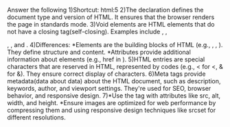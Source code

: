 Answer the following 1)Shortcut: html:5 2)The declaration defines the document type and version of HTML. It ensures that the browser renders the page in standards mode. 3)Void elements are HTML elements that do not have a closing tag(self-closing). Examples include ,
,

, , and . 4)Differences: *Elements are the building blocks of HTML (e.g.,
,
, ). They define structure and content. *Attributes provide additional information about elements (e.g., href in ). 5)HTML entries are special characters that are reserved in HTML, represented by codes (e.g., < for <, & for &). They ensure correct display of characters. 6)Meta tags provide metadata(data about data) about the HTML document, such as description, keywords, author, and viewport settings. They're used for SEO, browser behavior, and responsive design. 7)*Use the  tag with attributes like src, alt, width, and height. *Ensure images are optimized for web performance by compressing them and using responsive design techniques like srcset for different resolutions.
